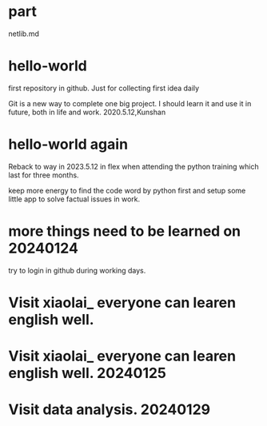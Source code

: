 # part
netlib.md




# hello-world
first repository in github.  Just for collecting first idea daily 

Git is a new way to complete one big project.  I should learn it and use it in future, both in life and work.  2020.5.12,Kunshan


# hello-world again
Reback to way in 2023.5.12 in flex when attending the python training which last for three months.

keep more energy to find the code word by python first and setup some little app to solve factual issues in work.


# more things need to be learned  on 20240124

try to login in github during working days.

# Visit xiaolai_ everyone can learen english well.

# Visit xiaolai_ everyone can learen english well. 20240125 

# Visit data analysis. 20240129
